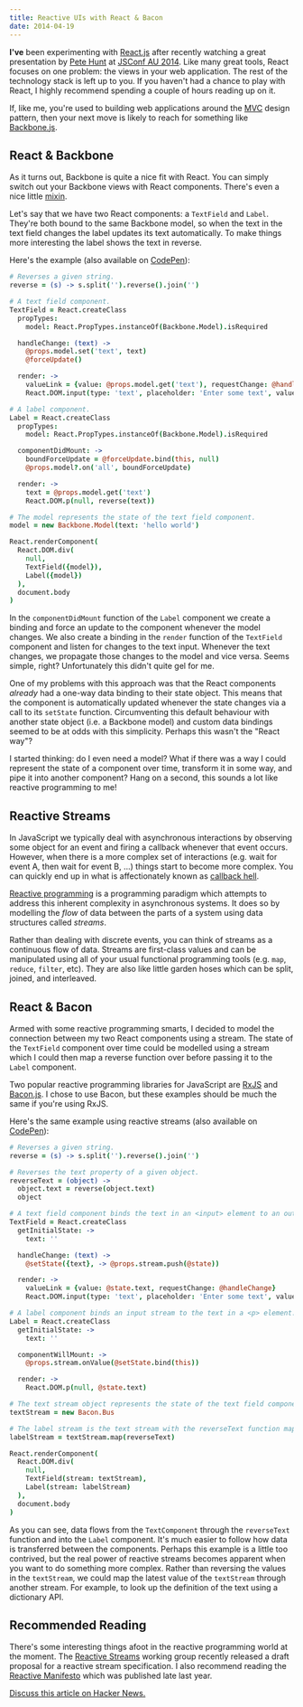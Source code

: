 ```yaml
---
title: Reactive UIs with React & Bacon
date: 2014-04-19
---
```


**I've** been experimenting with [React.js](http://facebook.github.io/react/)
after recently watching a great presentation by [Pete
Hunt](https://github.com/petehunt) at [JSConf AU 2014](http://au.jsconf.com).
Like many great tools, React focuses on one problem: the views in your web
application. The rest of the technology stack is left up to you. If you haven't
had a chance to play with React, I highly recommend spending a couple of hours
reading up on it.

If, like me, you're used to building web applications around the
[MVC](http://en.wikipedia.org/wiki/Model-view-controller) design pattern, then
your next move is likely to reach for something like
[Backbone.js](http://backbonejs.org).

## React & Backbone

As it turns out, Backbone is quite a nice fit with React. You can simply switch
out your Backbone views with React components. There's even a nice little
[mixin](https://gist.github.com/ssorallen/7883081).

Let's say that we have two React components: a `TextField` and `Label`.
They're both bound to the same Backbone model, so when the text in the text
field changes the label updates its text automatically. To make things more
interesting the label shows the text in reverse.

Here's the example (also available on [CodePen](http://codepen.io/nullobject/pen/kcjxD?editors=001)):

```coffeescript
# Reverses a given string.
reverse = (s) -> s.split('').reverse().join('')

# A text field component.
TextField = React.createClass
  propTypes:
    model: React.PropTypes.instanceOf(Backbone.Model).isRequired

  handleChange: (text) ->
    @props.model.set('text', text)
    @forceUpdate()

  render: ->
    valueLink = {value: @props.model.get('text'), requestChange: @handleChange}
    React.DOM.input(type: 'text', placeholder: 'Enter some text', valueLink: valueLink)

# A label component.
Label = React.createClass
  propTypes:
    model: React.PropTypes.instanceOf(Backbone.Model).isRequired

  componentDidMount: ->
    boundForceUpdate = @forceUpdate.bind(this, null)
    @props.model?.on('all', boundForceUpdate)

  render: ->
    text = @props.model.get('text')
    React.DOM.p(null, reverse(text))

# The model represents the state of the text field component.
model = new Backbone.Model(text: 'hello world')

React.renderComponent(
  React.DOM.div(
    null,
    TextField({model}),
    Label({model})
  ),
  document.body
)
```

In the `componentDidMount` function of the `Label` component we create a
binding and force an update to the component whenever the model changes. We
also create a binding in the `render` function of the `TextField` component and
listen for changes to the text input. Whenever the text changes, we propagate
those changes to the model and vice versa. Seems simple, right? Unfortunately
this didn't quite gel for me.

One of my problems with this approach was that the React components *already*
had a one-way data binding to their state object. This means that the component
is automatically updated whenever the state changes via a call to its
`setState` function.  Circumventing this default behaviour with another state
object (i.e.  a Backbone model) and custom data bindings seemed to be at odds
with this simplicity.  Perhaps this wasn't the "React way"?

I started thinking: do I even need a model? What if there was a way I could
represent the state of a component over time, transform it in some way, and
pipe it into another component? Hang on a second, this sounds a lot like
reactive programming to me!

## Reactive Streams

In JavaScript we typically deal with asynchronous interactions by observing
some object for an event and firing a callback whenever that event occurs.
However, when there is a more complex set of interactions (e.g. wait for event
A, then wait for event B, ...) things start to become more complex. You can
quickly end up in what is affectionately known as [callback
hell](http://callbackhell.com).

[Reactive programming](http://en.wikipedia.org/wiki/Reactive_programming) is a
programming paradigm which attempts to address this inherent complexity in
asynchronous systems. It does so by modelling the *flow* of data between the
parts of a system using data structures called *streams*.

Rather than dealing with discrete events, you can think of streams as a
continuous flow of data. Streams are first-class values and can be manipulated
using all of your usual functional programming tools (e.g. `map`, `reduce`,
`filter`, etc). They are also like little garden hoses which can be split,
joined, and interleaved.

## React & Bacon

Armed with some reactive programming smarts, I decided to model the connection
between my two React components using a stream. The state of the `TextField`
component over time could be modelled using a stream which I could then map a
reverse function over before passing it to the `Label` component.

Two popular reactive programming libraries for JavaScript are
[RxJS](https://github.com/Reactive-Extensions/RxJS) and
[Bacon.js](https://github.com/baconjs/bacon.js). I chose to use Bacon, but
these examples should be much the same if you're using RxJS.

Here's the same example using reactive streams (also available on [CodePen](http://codepen.io/nullobject/pen/uIlAC?editors=001)):

```coffeescript
# Reverses a given string.
reverse = (s) -> s.split('').reverse().join('')

# Reverses the text property of a given object.
reverseText = (object) ->
  object.text = reverse(object.text)
  object

# A text field component binds the text in an <input> element to an output stream.
TextField = React.createClass
  getInitialState: ->
    text: ''

  handleChange: (text) ->
    @setState({text}, -> @props.stream.push(@state))

  render: ->
    valueLink = {value: @state.text, requestChange: @handleChange}
    React.DOM.input(type: 'text', placeholder: 'Enter some text', valueLink: valueLink)

# A label component binds an input stream to the text in a <p> element.
Label = React.createClass
  getInitialState: ->
    text: ''

  componentWillMount: ->
    @props.stream.onValue(@setState.bind(this))

  render: ->
    React.DOM.p(null, @state.text)

# The text stream object represents the state of the text field component over time.
textStream = new Bacon.Bus

# The label stream is the text stream with the reverseText function mapped over it.
labelStream = textStream.map(reverseText)

React.renderComponent(
  React.DOM.div(
    null,
    TextField(stream: textStream),
    Label(stream: labelStream)
  ),
  document.body
)
```

As you can see, data flows from the `TextComponent` through the `reverseText`
function and into the `Label` component. It's much easier to follow how data is
transferred between the components. Perhaps this example is a little too
contrived, but the real power of reactive streams becomes apparent when you
want to do something more complex.  Rather than reversing the values in the
`textStream`, we could map the latest value of the `textStream` through another
stream. For example, to look up the definition of the text using a dictionary
API.

## Recommended Reading

There's some interesting things afoot in the reactive programming world at the
moment. The [Reactive Streams](http://www.reactive-streams.org) working group
recently released a draft proposal for a reactive stream specification. I also
recommend reading the [Reactive Manifesto](http://www.reactivemanifesto.org)
which was published late last year.

[Discuss this article on Hacker News.](https://news.ycombinator.com/item?id=7612952)
